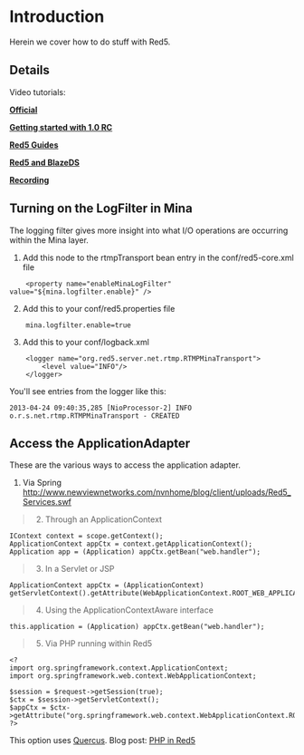 # Introduction #

Herein we cover how to do stuff with Red5.

## Details ##

Video tutorials:

**[Official](http://www.youtube.com/dominickaccattato#p/c/9B94807E1D0AF2DE)**

**[Getting started with 1.0 RC](http://vimeo.com/27059211)**

**[Red5 Guides](http://red5guide.com/)**

**[Red5 and BlazeDS](http://www.youtube.com/watch?v=TlgPhvXBf9M)**

**[Recording](http://www.technogumbo.com/tutorials/Recording-Decent-Quality-Video-And-Audio-With-Flash-and-Red5/index.php)**

## Turning on the LogFilter in Mina ##

The logging filter gives more insight into what I/O operations are occurring within the Mina layer.

1. Add this node to the rtmpTransport bean entry in the conf/red5-core.xml file
```
    <property name="enableMinaLogFilter" value="${mina.logfilter.enable}" />
```
2. Add this to your conf/red5.properties file
```
    mina.logfilter.enable=true
```
3. Add this to your conf/logback.xml
```
    <logger name="org.red5.server.net.rtmp.RTMPMinaTransport">
        <level value="INFO"/>
    </logger>
```
You'll see entries from the logger like this:
```
2013-04-24 09:40:35,285 [NioProcessor-2] INFO  o.r.s.net.rtmp.RTMPMinaTransport - CREATED
```

## Access the ApplicationAdapter ##

These are the various ways to access the application adapter.

  1. Via Spring http://www.newviewnetworks.com/nvnhome/blog/client/uploads/Red5_Services.swf

> 2. Through an ApplicationContext
```
IContext context = scope.getContext(); 
ApplicationContext appCtx = context.getApplicationContext(); 
Application app = (Application) appCtx.getBean("web.handler");
```

> 3. In a Servlet or JSP
```
ApplicationContext appCtx = (ApplicationContext) getServletContext().getAttribute(WebApplicationContext.ROOT_WEB_APPLICATION_CONTEXT_ATTRIBUTE);
```

> 4. Using the ApplicationContextAware interface
```
this.application = (Application) appCtx.getBean("web.handler"); 
```

> 5. Via PHP running within Red5
```
<?
import org.springframework.context.ApplicationContext;
import org.springframework.web.context.WebApplicationContext;

$session = $request->getSession(true);
$ctx = $session->getServletContext();
$appCtx = $ctx->getAttribute("org.springframework.web.context.WebApplicationContext.ROOT");
?>
```
This option uses [Quercus](http://www.caucho.com/resin-3.0/quercus/). Blog post:
[PHP in Red5](http://gregoire.org/2009/06/06/php-support-in-red5/)